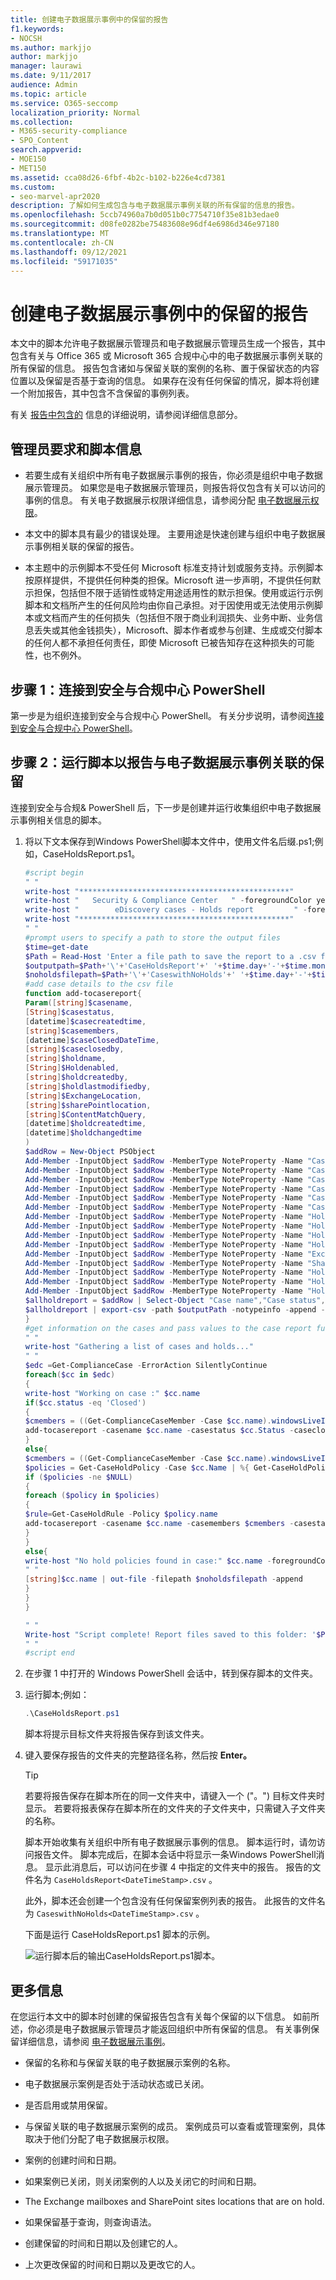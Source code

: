 ```yaml
---
title: 创建电子数据展示事例中的保留的报告
f1.keywords:
- NOCSH
ms.author: markjjo
author: markjjo
manager: laurawi
ms.date: 9/11/2017
audience: Admin
ms.topic: article
ms.service: O365-seccomp
localization_priority: Normal
ms.collection:
- M365-security-compliance
- SPO_Content
search.appverid:
- MOE150
- MET150
ms.assetid: cca08d26-6fbf-4b2c-b102-b226e4cd7381
ms.custom:
- seo-marvel-apr2020
description: 了解如何生成包含与电子数据展示事例关联的所有保留的信息的报告。
ms.openlocfilehash: 5ccb74960a7b0d051b0c7754710f35e81b3edae0
ms.sourcegitcommit: d08fe0282be75483608e96df4e6986d346e97180
ms.translationtype: MT
ms.contentlocale: zh-CN
ms.lasthandoff: 09/12/2021
ms.locfileid: "59171035"
---
```

# <a name="create-a-report-on-holds-in-ediscovery-cases"></a>创建电子数据展示事例中的保留的报告

本文中的脚本允许电子数据展示管理员和电子数据展示管理员生成一个报告，其中包含有关与 Office 365 或 Microsoft 365 合规中心中的电子数据展示事例关联的所有保留的信息。 报告包含诸如与保留关联的案例的名称、置于保留状态的内容位置以及保留是否基于查询的信息。 如果存在没有任何保留的情况，脚本将创建一个附加报告，其中包含不含保留的事例列表。

有关 [报告中包含的](#more-information) 信息的详细说明，请参阅详细信息部分。

## <a name="admin-requirements-and-script-information"></a>管理员要求和脚本信息

- 若要生成有关组织中所有电子数据展示事例的报告，你必须是组织中电子数据展示管理员。 如果您是电子数据展示管理员，则报告将仅包含有关可以访问的事例的信息。 有关电子数据展示权限详细信息，请参阅分配 [电子数据展示权限](assign-ediscovery-permissions.md)。

- 本文中的脚本具有最少的错误处理。 主要用途是快速创建与组织中电子数据展示事例相关联的保留的报告。

- 本主题中的示例脚本不受任何 Microsoft 标准支持计划或服务支持。示例脚本按原样提供，不提供任何种类的担保。Microsoft 进一步声明，不提供任何默示担保，包括但不限于适销性或特定用途适用性的默示担保。使用或运行示例脚本和文档所产生的任何风险均由你自己承担。对于因使用或无法使用示例脚本或文档而产生的任何损失（包括但不限于商业利润损失、业务中断、业务信息丢失或其他金钱损失），Microsoft、脚本作者或参与创建、生成或交付脚本的任何人都不承担任何责任，即使 Microsoft 已被告知存在这种损失的可能性，也不例外。

## <a name="step-1-connect-to-security--compliance-center-powershell"></a>步骤 1：连接到安全与合规中心 PowerShell

第一步是为组织连接到安全与合规中心 PowerShell。 有关分步说明，请参阅[连接到安全与合规中心 PowerShell](/powershell/exchange/connect-to-scc-powershell)。

## <a name="step-2-run-the-script-to-report-on-holds-associated-with-ediscovery-cases"></a>步骤 2：运行脚本以报告与电子数据展示事例关联的保留

连接到安全与合规& PowerShell 后，下一步是创建并运行收集组织中电子数据展示事例相关信息的脚本。

1. 将以下文本保存到Windows PowerShell脚本文件中，使用文件名后缀.ps1;例如，CaseHoldsReport.ps1。

   ```powershell
   #script begin
   " "
   write-host "***********************************************"
   write-host "   Security & Compliance Center   " -foregroundColor yellow -backgroundcolor darkgreen
   write-host "        eDiscovery cases - Holds report         " -foregroundColor yellow -backgroundcolor darkgreen
   write-host "***********************************************"
   " "
   #prompt users to specify a path to store the output files
   $time=get-date
   $Path = Read-Host 'Enter a file path to save the report to a .csv file'
   $outputpath=$Path+'\'+'CaseHoldsReport'+' '+$time.day+'-'+$time.month+'-'+$time.year+' '+$time.hour+'.'+$time.minute+'.csv'
   $noholdsfilepath=$Path+'\'+'CaseswithNoHolds'+' '+$time.day+'-'+$time.month+'-'+$time.year+' '+$time.hour+'.'+$time.minute+'.csv'
   #add case details to the csv file
   function add-tocasereport{
   Param([string]$casename,
   [String]$casestatus,
   [datetime]$casecreatedtime,
   [string]$casemembers,
   [datetime]$caseClosedDateTime,
   [string]$caseclosedby,
   [string]$holdname,
   [String]$Holdenabled,
   [string]$holdcreatedby,
   [string]$holdlastmodifiedby,
   [string]$ExchangeLocation,
   [string]$sharePointlocation,
   [string]$ContentMatchQuery,
   [datetime]$holdcreatedtime,
   [datetime]$holdchangedtime
   )
   $addRow = New-Object PSObject
   Add-Member -InputObject $addRow -MemberType NoteProperty -Name "Case name" -Value $casename
   Add-Member -InputObject $addRow -MemberType NoteProperty -Name "Case status" -Value $casestatus
   Add-Member -InputObject $addRow -MemberType NoteProperty -Name "Case members" -Value $casemembers
   Add-Member -InputObject $addRow -MemberType NoteProperty -Name "Case created time" -Value $casecreatedtime
   Add-Member -InputObject $addRow -MemberType NoteProperty -Name "Case closed time" -Value $caseClosedDateTime
   Add-Member -InputObject $addRow -MemberType NoteProperty -Name "Case closed by" -Value $caseclosedby
   Add-Member -InputObject $addRow -MemberType NoteProperty -Name "Hold name" -Value $holdname
   Add-Member -InputObject $addRow -MemberType NoteProperty -Name "Hold enabled" -Value $Holdenabled
   Add-Member -InputObject $addRow -MemberType NoteProperty -Name "Hold created by" -Value $holdcreatedby
   Add-Member -InputObject $addRow -MemberType NoteProperty -Name "Hold last changed by" -Value $holdlastmodifiedby
   Add-Member -InputObject $addRow -MemberType NoteProperty -Name "Exchange locations" -Value  $ExchangeLocation
   Add-Member -InputObject $addRow -MemberType NoteProperty -Name "SharePoint locations" -Value $sharePointlocation
   Add-Member -InputObject $addRow -MemberType NoteProperty -Name "Hold query" -Value $ContentMatchQuery
   Add-Member -InputObject $addRow -MemberType NoteProperty -Name "Hold created time (UTC)" -Value $holdcreatedtime
   Add-Member -InputObject $addRow -MemberType NoteProperty -Name "Hold changed time (UTC)" -Value $holdchangedtime
   $allholdreport = $addRow | Select-Object "Case name","Case status","Hold name","Hold enabled","Case members", "Case created time","Case closed time","Case closed by","Exchange locations","SharePoint locations","Hold query","Hold created by","Hold created time (UTC)","Hold last changed by","Hold changed time (UTC)"
   $allholdreport | export-csv -path $outputPath -notypeinfo -append -Encoding ascii
   }
   #get information on the cases and pass values to the case report function
   " "
   write-host "Gathering a list of cases and holds..."
   " "
   $edc =Get-ComplianceCase -ErrorAction SilentlyContinue
   foreach($cc in $edc)
   {
   write-host "Working on case :" $cc.name
   if($cc.status -eq 'Closed')
   {
   $cmembers = ((Get-ComplianceCaseMember -Case $cc.name).windowsLiveID)-join ';'
   add-tocasereport -casename $cc.name -casestatus $cc.Status -caseclosedby $cc.closedby -caseClosedDateTime $cc.ClosedDateTime -casemembers $cmembers
   }
   else{
   $cmembers = ((Get-ComplianceCaseMember -Case $cc.name).windowsLiveID)-join ';'
   $policies = Get-CaseHoldPolicy -Case $cc.Name | %{ Get-CaseHoldPolicy $_.Name -Case $_.CaseId -DistributionDetail}
   if ($policies -ne $NULL)
   {
   foreach ($policy in $policies)
   {
   $rule=Get-CaseHoldRule -Policy $policy.name
   add-tocasereport -casename $cc.name -casemembers $cmembers -casestatus $cc.Status -casecreatedtime $cc.CreatedDateTime -holdname $policy.name -holdenabled $policy.enabled -holdcreatedby $policy.CreatedBy -holdlastmodifiedby $policy.LastModifiedBy -ExchangeLocation (($policy.exchangelocation.name)-join ';') -SharePointLocation (($policy.sharePointlocation.name)-join ';') -ContentMatchQuery $rule.ContentMatchQuery -holdcreatedtime $policy.WhenCreatedUTC -holdchangedtime $policy.WhenChangedUTC
   }
   }
   else{
   write-host "No hold policies found in case:" $cc.name -foregroundColor 'Yellow'
   " "
   [string]$cc.name | out-file -filepath $noholdsfilepath -append
   }
   }
   }

   " "
   Write-host "Script complete! Report files saved to this folder: '$Path'"
   " "
   #script end
   ```

2. 在步骤 1 中打开的 Windows PowerShell 会话中，转到保存脚本的文件夹。

3. 运行脚本;例如：

   ```powershell
   .\CaseHoldsReport.ps1
   ```

   脚本将提示目标文件夹将报告保存到该文件夹。

4. 键入要保存报告的文件夹的完整路径名称，然后按 **Enter。**

   > [!TIP]
   > 若要将报告保存在脚本所在的同一文件夹中，请键入一个 ("。") 目标文件夹时显示。 若要将报表保存在脚本所在的文件夹的子文件夹中，只需键入子文件夹的名称。

   脚本开始收集有关组织中所有电子数据展示事例的信息。 脚本运行时，请勿访问报告文件。 脚本完成后，在脚本会话中将显示一条Windows PowerShell消息。 显示此消息后，可以访问在步骤 4 中指定的文件夹中的报告。 报告的文件名为 `CaseHoldsReport<DateTimeStamp>.csv` 。

   此外，脚本还会创建一个包含没有任何保留案例列表的报告。 此报告的文件名为 `CaseswithNoHolds<DateTimeStamp>.csv` 。

   下面是运行 CaseHoldsReport.ps1 脚本的示例。

   ![运行脚本后的输出CaseHoldsReport.ps1脚本。](../media/7d312ed5-505e-4ec5-8f06-3571e3524a1a.png)

## <a name="more-information"></a>更多信息

在您运行本文中的脚本时创建的保留报告包含有关每个保留的以下信息。 如前所述，你必须是电子数据展示管理员才能返回组织中所有保留的信息。 有关事例保留详细信息，请参阅 [电子数据展示事例](./get-started-core-ediscovery.md)。

- 保留的名称和与保留关联的电子数据展示案例的名称。

- 电子数据展示案例是否处于活动状态或已关闭。

- 是否启用或禁用保留。

- 与保留关联的电子数据展示案例的成员。 案例成员可以查看或管理案例，具体取决于他们分配了电子数据展示权限。

- 案例的创建时间和日期。

- 如果案例已关闭，则关闭案例的人以及关闭它的时间和日期。

- The Exchange mailboxes and SharePoint sites locations that are on hold.

- 如果保留基于查询，则查询语法。

- 创建保留的时间和日期以及创建它的人。

- 上次更改保留的时间和日期以及更改它的人。